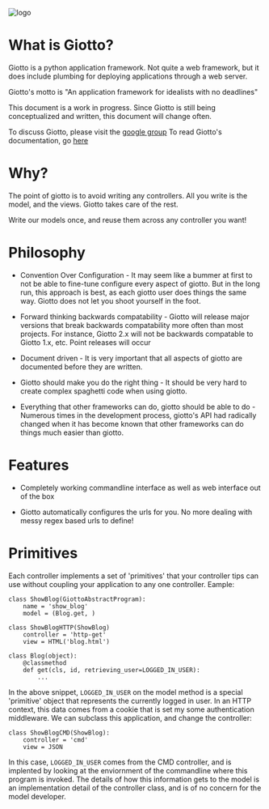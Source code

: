 ![logo](http://i.imgur.com/Ckokr.png)

What is Giotto?
===============

Giotto is a python application framework. Not quite a web framework, but it does
include plumbing for deploying applications through a web server.

Giotto's motto is "An application framework for idealists with no deadlines"

This document is a work in progress. Since Giotto is still being conceptualized
and written, this document will change often.

To discuss Giotto, please visit the [google group](https://groups.google.com/forum/#!forum/giotto-framework)
To read Giotto's documentation, go [here](http://giotto.readthedocs.org/en/latest/index.html)

Why?
====

The point of giotto is to avoid writing any controllers. All you write is the
model, and the views. Giotto takes care of the rest.

Write our models once, and reuse them across any controller you want!

Philosophy
==========

* Convention Over Configuration - It may seem like a bummer at first to not be
able to fine-tune configure every aspect of giotto. But in the long run, this
approach is best, as each giotto user does things the same way. Giotto does not
let you shoot yourself in the foot.

* Forward thinking backwards compatability - Giotto will release major versions
that break backwards compatability more often than most projects. For instance,
Giotto 2.x will not be backwards compatable to Giotto 1.x, etc. Point releases will
occur

* Document driven - It is very important that all aspects of giotto are documented
before they are written.

* Giotto should make you do the right thing - It should be very hard to create
complex spaghetti code when using giotto.

* Everything that other frameworks can do, giotto should be able to do - Numerous
times in the development process, giotto's API had radically changed when it has
become known that other frameworks can do things much easier than giotto.

Features
========

* Completely working commandline interface as well as web interface out of the box

* Giotto automatically configures the urls for you. No more dealing with messy regex
based urls to define!

Primitives
==========

Each controller implements a set of 'primitives' that your controller tips can
use without coupling your application to any one controller. Eample:

    class ShowBlog(GiottoAbstractProgram):
        name = 'show_blog'
        model = (Blog.get, )

    class ShowBlogHTTP(ShowBlog)
        controller = 'http-get'
        view = HTML('blog.html')

    class Blog(object):
        @classmethod
        def get(cls, id, retrieving_user=LOGGED_IN_USER):
            ...

In the above snippet, `LOGGED_IN_USER` on the model method is a special
'primitive' object that represents the currently logged in user. In an HTTP
context, this data comes from a cookie that is set my some authentication
middleware. We can subclass this application, and change the controller:

    class ShowBlogCMD(ShowBlog):
        controller = 'cmd'
        view = JSON

In this case, `LOGGED_IN_USER` comes from the CMD controller, and is implented
by looking at the enviornment of the commandline where this program is invoked.
The details of how this information gets to the model is an implementation
detail of the controller class, and is of no concern for the model developer.


